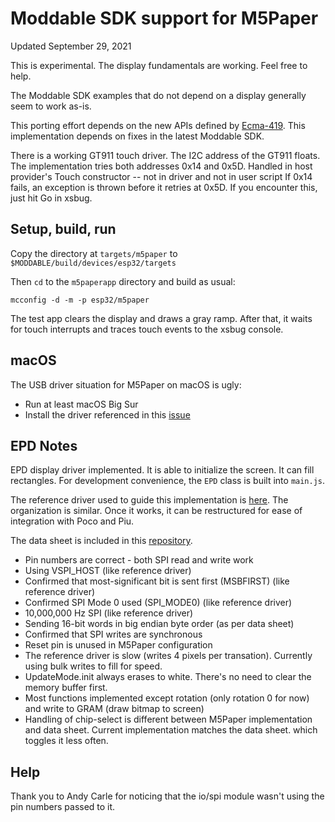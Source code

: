 # Moddable SDK support for M5Paper
Updated September 29, 2021

This is experimental. The display fundamentals are working. Feel free to help.

The Moddable SDK examples that do not depend on a display generally seem to work as-is.

This porting effort depends on the new APIs defined by [Ecma-419](https://419.ecma-international.org). This implementation depends on fixes in the latest Moddable SDK.

There is a working GT911 touch driver. The I2C address of the GT911 floats. The implementation tries both addresses 0x14 and 0x5D. Handled in host provider's Touch constructor -- not in driver and not in user script If 0x14 fails, an exception is thrown before it retries at 0x5D. If you encounter this, just hit Go in xsbug.

## Setup, build, run

Copy the directory at `targets/m5paper` to `$MODDABLE/build/devices/esp32/targets`

Then `cd` to the `m5paperapp` directory and build as usual:

```
mcconfig -d -m -p esp32/m5paper
```
The test app clears the display and draws a gray ramp. After that, it waits for touch interrupts and traces touch events to the xsbug console.

## macOS

The USB driver situation for M5Paper on macOS is ugly:

- Run at least macOS Big Sur
- Install the driver referenced in this [issue](https://github.com/Xinyuan-LilyGO/LilyGo-T-Call-SIM800/issues/139#issuecomment-904390716)

## EPD Notes

EPD display driver implemented. It is able to initialize the screen. It can fill rectangles. For development convenience, the `EPD` class is built into `main.js`.

The reference driver used to guide this implementation is [here](https://github.com/m5stack/M5EPD/blob/63f6eb34697b0120e68d279fe0e22e5ec3aba61b/src/M5EPD_Driver.cpp). The organization is similar. Once it works, it can be restructured for ease of integration with Poco and Piu.

The data sheet is included in this [repository](./documentation).

- Pin numbers are correct - both SPI read and write work
- Using VSPI_HOST (like reference driver)
- Confirmed that most-significant bit is sent first (MSBFIRST) (like reference driver)
- Confirmed SPI Mode 0 used (SPI_MODE0)  (like reference driver)
- 10,000,000 Hz SPI (like reference driver)
- Sending 16-bit words in big endian byte order (as per data sheet)
- Confirmed that SPI writes are synchronous
- Reset pin is unused in M5Paper configuration
- The reference driver is slow (writes 4 pixels per transation). Currently using bulk writes  to fill for speed.
- UpdateMode.init always erases to white. There's no need to clear the memory buffer first.
- Most functions implemented except rotation (only rotation 0 for now) and write to GRAM (draw bitmap to screen)
- Handling of chip-select is different between M5Paper implementation and data sheet. Current implementation matches the data sheet. which toggles it less often.

## Help

Thank you to Andy Carle for noticing that the io/spi module wasn't using the pin numbers passed to it.
